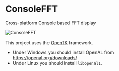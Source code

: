 # ConsoleFFT
Cross-platform Console based FFT display

![ConsoleFFT](https://xfx.net/stackoverflow/ConsoleFFT/ConsoleFFT.png)

This project uses the [OpenTK](https://opentk.net/) framework.
- Under Windows you should install OpenAL from https://openal.org/downloads/
- Under Linux you should install `libopenal1`.
